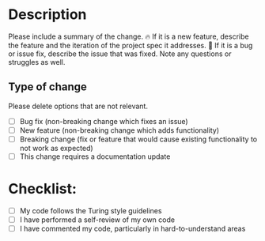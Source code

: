# Description

Please include a summary of the change.
🔥 If it is a new feature, describe the feature and the iteration of the project spec it addresses.
🐞 If it is a bug or issue fix, describe the issue that was fixed.
Note any questions or struggles as well.

## Type of change

Please delete options that are not relevant.

- [ ] Bug fix (non-breaking change which fixes an issue)
- [ ] New feature (non-breaking change which adds functionality)
- [ ] Breaking change (fix or feature that would cause existing functionality to not work as expected)
- [ ] This change requires a documentation update

# Checklist:

- [ ] My code follows the Turing style guidelines
- [ ] I have performed a self-review of my own code
- [ ] I have commented my code, particularly in hard-to-understand areas
